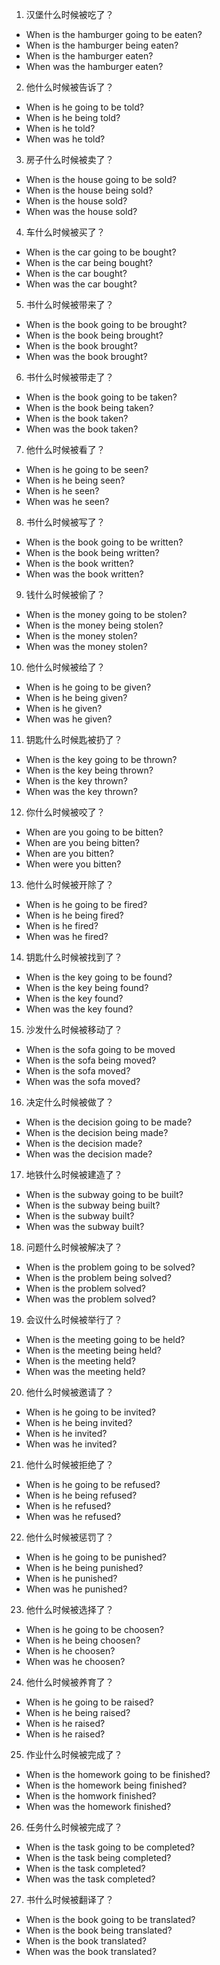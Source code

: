 1. 汉堡什么时候被吃了？
 - When is the hamburger going to be eaten?
 - When is the hamburger being eaten?
 - When is the hamburger eaten?
 - When was the hamburger eaten?
2. 他什么时候被告诉了？
 - When is he going to be told?
 - When is he being told?
 - When is he told?
 - When was he told?
3. 房子什么时候被卖了？
 - When is the house going to be sold?
 - When is the house being sold?
 - When is the house sold?
 - When was the house sold?
4. 车什么时候被买了？
- When is the car going to be bought?
- When is the car being bought?
- When is the car bought?
- When was the car bought?
5. 书什么时候被带来了？
- When is the book going to be brought?
- When is the book being brought?
- When is the book brought?
- When was the book brought?
6. 书什么时候被带走了？
- When is the book going to be taken?
- When is the book being taken?
- When is the book taken?
- When was the book taken?
7. 他什么时候被看了？
- When is he going to be seen?
- When is he being seen?
- When is he seen?
- When was he seen?
8. 书什么时候被写了？
- When is the book going to be written?
- When is the book being written?
- When is the book written?
- When was the book written?
9. 钱什么时候被偷了？
- When is the money going to be stolen?
- When is the money being stolen?
- When is the money stolen?
- When was the money stolen?
10. 他什么时候被给了？
- When is he going to be given?
- When is he being given?
- When is he given?
- When was he given?
11. 钥匙什么时候匙被扔了？ 
- When is the key going to be thrown?
- When is the key being thrown?
- When is the key thrown?
- When was the key thrown?
12. 你什么时候被咬了？
- When are you going to be bitten?
- When are you being bitten?
- When are you bitten?
- When were you bitten?
13. 他什么时候被开除了？
- When is he going to be fired?
- When is he being fired?
- When is he fired?
- When was he fired?
14. 钥匙什么时候被找到了？
- When is the key going to be found?
- When is the key being found?
- When is the key found?
- When was the key found?
15. 沙发什么时候被移动了？
- When is the sofa going to be moved
- When is the sofa being moved?
- When is the sofa moved?
- When was the sofa moved?
16. 决定什么时候被做了？
- When is the decision going to be made?
- When is the decision being made?
- When is the decision made?
- When was the decision made?
17. 地铁什么时候被建造了？
- When is the subway going to be built?
- When is the subway being built?
- When is the subway built?
- When was the subway built?
18. 问题什么时候被解决了？
- When is the problem going to be solved?
- When is the problem being solved?
- When is the problem solved?
- When was the problem solved?
19. 会议什么时候被举行了？
- When is the meeting going to be held?
- When is the meeting being held?
- When is the meeting held?
- When was the meeting held?
20. 他什么时候被邀请了？
- When is he going to be invited?
- When is he being invited?
- When is he invited?
- When was he invited?
21. 他什么时候被拒绝了？ 
- When is he going to be refused?
- When is he being refused?
- When is he refused?
- When was he refused? 
22. 他什么时候被惩罚了？
- When is he going to be punished?
- When is he being punished?
- When is he punished?
- When was he punished?
23. 他什么时候被选择了？
- When is he going to be choosen?
- When is he being choosen?
- When is he choosen?
- When was he choosen?
24. 他什么时候被养育了？
- When is he going to be raised?
- When is he being raised?
- When is he raised?
- When is he raised?
25. 作业什么时候被完成了？
- When is the homework going to be finished?
- When is the homework being finished?
- When is the homwork finished?
- When was the homework finished?
26. 任务什么时候被完成了？
- When is the task going to be completed?
- When is the task being completed?
- When is the task completed?
- When was the task completed?
27. 书什么时候被翻译了？
- When is the book going to be translated?
- When is the book being translated?
- When is the book translated?
- When was the book translated?